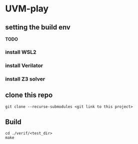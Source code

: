 # UVM-play

## setting the build env

**TODO**

### install WSL2

### install Verilator

### install Z3 solver

## clone this repo

```
git clone --recurse-submodules <git link to this project>
```

## Build

```
cd ./verif/<test_dir>
make
```
